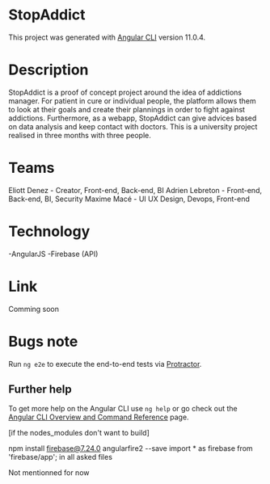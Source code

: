 # StopAddict

This project was generated with [Angular CLI](https://github.com/angular/angular-cli) version 11.0.4.

# Description 

StopAddict is a proof of concept project around the idea of addictions manager. For patient in cure or individual people, the platform allows them to look at their goals and create their plannings in order to fight against addictions. Furthermore, as a webapp, StopAddict can give advices based on data analysis and keep contact with doctors. This is a university project realised in three months with three people.

# Teams

Eliott Denez - Creator, Front-end, Back-end, BI
Adrien Lebreton - Front-end, Back-end, BI, Security
Maxime Macé - UI UX Design, Devops, Front-end

# Technology

-AngularJS 
-Firebase (API)

# Link

Comming soon

# Bugs note

Run `ng e2e` to execute the end-to-end tests via [Protractor](http://www.protractortest.org/).

## Further help

To get more help on the Angular CLI use `ng help` or go check out the [Angular CLI Overview and Command Reference](https://angular.io/cli) page.

[if the nodes_modules don't want to build]

npm install firebase@7.24.0 angularfire2 --save
import * as firebase from 'firebase/app'; in all asked files

Not mentionned for now



